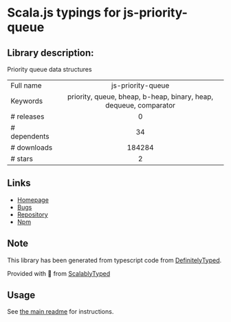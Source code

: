 
# Scala.js typings for js-priority-queue


## Library description:
Priority queue data structures

|                    |                 |
| ------------------ | :-------------: |
| Full name          | js-priority-queue |
| Keywords           | priority, queue, bheap, b-heap, binary, heap, dequeue, comparator |
| # releases         | 0 |
| # dependents       | 34 |
| # downloads        | 184284 |
| # stars            | 2 |

## Links
- [Homepage](https://github.com/adamhooper/js-priority-queue#readme)
- [Bugs](https://github.com/adamhooper/js-priority-queue/issues)
- [Repository](https://github.com/adamhooper/js-priority-queue)
- [Npm](https://www.npmjs.com/package/js-priority-queue)
    


## Note
This library has been generated from typescript code from [DefinitelyTyped](https://definitelytyped.org).

Provided with :purple_heart: from [ScalablyTyped](https://github.com/oyvindberg/ScalablyTyped)

## Usage
See [the main readme](../../readme.md) for instructions.


